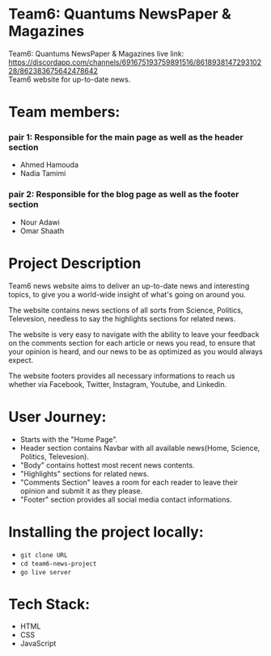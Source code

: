 # Team6: Quantums NewsPaper & Magazines

Team6: Quantums NewsPaper & Magazines live link: https://discordapp.com/channels/691675193759891516/861893814729310228/862383675642478642 <br>
Team6 website for up-to-date news.

# Team members:

### pair 1: Responsible for the main page as well as the header section

- Ahmed Hamouda
- Nadia Tamimi

### pair 2: Responsible for the blog page as well as the footer section

- Nour Adawi
- Omar Shaath

# Project Description

Team6 news website aims to deliver an up-to-date news and interesting topics, to give you a world-wide insight of what's going on around you.

The website contains news sections of all sorts from Science, Politics, Televesion, needless to say the highlights sections for related news.

The website is very easy to navigate with the ability to leave your feedback on the comments section for each article or news you read,
to ensure that your opinion is heard, and our news to be as optimized as you would always expect.

The website footers provides all necessary informations to reach us whether via Facebook, Twitter, Instagram, Youtube, and Linkedin.

# User Journey:

- Starts with the "Home Page".
- Header section contains Navbar with all available news(Home, Science, Politics, Televesion).
- "Body" contains hottest most recent news contents.
- "Highlights" sections for related news.
- "Comments Section" leaves a room for each reader to leave their opinion and submit it as they please.
- "Footer" section provides all social media contact informations.

# Installing the project locally:

- `git clone URL`
- `cd team6-news-project`
- `go live server`

# Tech Stack:

- HTML
- CSS
- JavaScript
